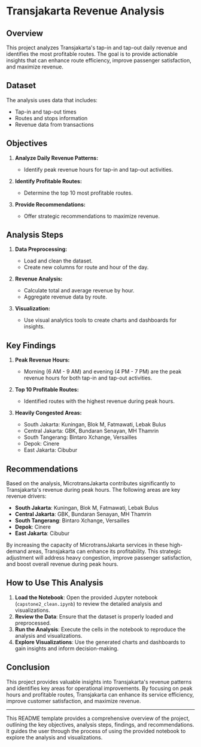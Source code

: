 # Transjakarta Revenue Analysis

## Overview
This project analyzes Transjakarta's tap-in and tap-out daily revenue and identifies the most profitable routes. The goal is to provide actionable insights that can enhance route efficiency, improve passenger satisfaction, and maximize revenue.

## Dataset
The analysis uses data that includes:
- Tap-in and tap-out times
- Routes and stops information
- Revenue data from transactions

## Objectives
1. **Analyze Daily Revenue Patterns:**
   - Identify peak revenue hours for tap-in and tap-out activities.
   
2. **Identify Profitable Routes:**
   - Determine the top 10 most profitable routes.
   
3. **Provide Recommendations:**
   - Offer strategic recommendations to maximize revenue.

## Analysis Steps
1. **Data Preprocessing:**
   - Load and clean the dataset.
   - Create new columns for route and hour of the day.
   
2. **Revenue Analysis:**
   - Calculate total and average revenue by hour.
   - Aggregate revenue data by route.

3. **Visualization:**
   - Use visual analytics tools to create charts and dashboards for insights.
   
## Key Findings
1. **Peak Revenue Hours:**
   - Morning (6 AM - 9 AM) and evening (4 PM - 7 PM) are the peak revenue hours for both tap-in and tap-out activities.

2. **Top 10 Profitable Routes:**
   - Identified routes with the highest revenue during peak hours.

3. **Heavily Congested Areas:**
   - South Jakarta: Kuningan, Blok M, Fatmawati, Lebak Bulus
   - Central Jakarta: GBK, Bundaran Senayan, MH Thamrin
   - South Tangerang: Bintaro Xchange, Versailles
   - Depok: Cinere
   - East Jakarta: Cibubur

## Recommendations
Based on the analysis, MicrotransJakarta contributes significantly to Transjakarta's revenue during peak hours. The following areas are key revenue drivers:

- **South Jakarta**: Kuningan, Blok M, Fatmawati, Lebak Bulus
- **Central Jakarta**: GBK, Bundaran Senayan, MH Thamrin
- **South Tangerang**: Bintaro Xchange, Versailles
- **Depok**: Cinere
- **East Jakarta**: Cibubur

By increasing the capacity of MicrotransJakarta services in these high-demand areas, Transjakarta can enhance its profitability. This strategic adjustment will address heavy congestion, improve passenger satisfaction, and boost overall revenue during peak hours.

## How to Use This Analysis
1. **Load the Notebook**: Open the provided Jupyter notebook (`capstone2_clean.ipynb`) to review the detailed analysis and visualizations.
2. **Review the Data**: Ensure that the dataset is properly loaded and preprocessed.
3. **Run the Analysis**: Execute the cells in the notebook to reproduce the analysis and visualizations.
4. **Explore Visualizations**: Use the generated charts and dashboards to gain insights and inform decision-making.

## Conclusion
This project provides valuable insights into Transjakarta's revenue patterns and identifies key areas for operational improvements. By focusing on peak hours and profitable routes, Transjakarta can enhance its service efficiency, improve customer satisfaction, and maximize revenue.

---

This README template provides a comprehensive overview of the project, outlining the key objectives, analysis steps, findings, and recommendations. It guides the user through the process of using the provided notebook to explore the analysis and visualizations.
